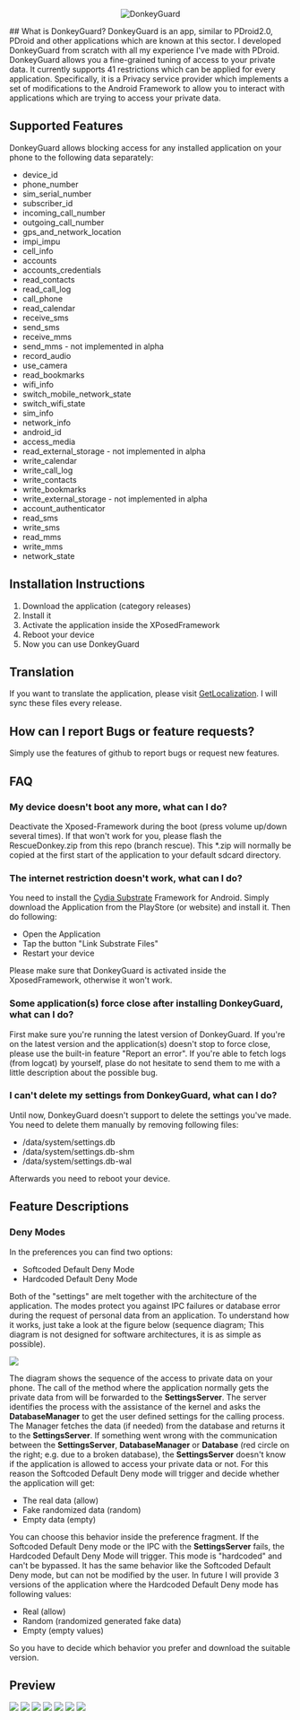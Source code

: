 <p align="center">
  <img src="http://www.bilderload.com/daten/senzatitolo2rdyP6NH9.jpg" alt="DonkeyGuard"/>
</p>
## What is DonkeyGuard?
DonkeyGuard is an app, similar to PDroid2.0, PDroid and other applications which are known at this sector. I developed DonkeyGuard from scratch with all my experience I've made with PDroid. DonkeyGuard allows you a fine-grained tuning of access to your private data. It currently supports 41 restrictions which can be applied for every application. Specifically, it is a Privacy service provider which implements a set of modifications to the Android Framework to allow you to interact with applications which are trying to access your private data.

## Supported Features
DonkeyGuard allows blocking access for any installed application on your phone to the following data separately:
* device_id
* phone_number
* sim_serial_number
* subscriber_id
* incoming_call_number
* outgoing_call_number
* gps_and_network_location
* impi_impu
* cell_info
* accounts
* accounts_credentials
* read_contacts
* read_call_log
* call_phone
* read_calendar
* receive_sms
* send_sms
* receive_mms
* send_mms - not implemented in alpha
* record_audio
* use_camera
* read_bookmarks
* wifi_info
* switch_mobile_network_state
* switch_wifi_state
* sim_info
* network_info
* android_id
* access_media
* read_external_storage - not implemented in alpha
* write_calendar
* write_call_log
* write_contacts
* write_bookmarks
* write_external_storage - not implemented in alpha
* account_authenticator
* read_sms
* write_sms
* read_mms
* write_mms
* network_state

## Installation Instructions
1. Download the application (category releases)
2. Install it
3. Activate the application inside the XPosedFramework
4. Reboot your device
5. Now you can use DonkeyGuard

## Translation
If you want to translate the application, please visit [GetLocalization](http://www.getlocalization.com/DonkeyGuard/). I will sync these files every release.

## How can I report Bugs or feature requests?
Simply use the features of github to report bugs or request new features.

## FAQ
### My device doesn't boot any more, what can I do?
Deactivate the Xposed-Framework during the boot (press volume up/down several times). If that won't work for you, please flash the RescueDonkey.zip from this repo (branch rescue). This *.zip will normally be copied at the first start of the application to your default sdcard directory.

### The internet restriction doesn't work, what can I do?
You need to install the [Cydia Substrate](http://www.cydiasubstrate.com) Framework for Android. Simply download the Application from the PlayStore (or website) and install it. Then do following:

* Open the Application
* Tap the button "Link Substrate Files"
* Restart your device

Please make sure that DonkeyGuard is activated inside the XposedFramework, otherwise it won't work.

### Some application(s) force close after installing DonkeyGuard, what can I do?
First make sure you're running the latest version of DonkeyGuard. If you're on the latest version and the application(s) doesn't stop to force close, please use the built-in feature "Report an error". If you're able to fetch logs (from logcat) by yourself, plase do not hesitate to send them to me with a little description about the possible bug.

### I can't delete my settings from DonkeyGuard, what can I do?
Until now, DonkeyGuard doesn't support to delete the settings you've made. You need to delete them manually by removing following files:

* /data/system/settings.db
* /data/system/settings.db-shm
* /data/system/settings.db-wal

Afterwards you need to reboot your device.

## Feature Descriptions
### Deny Modes
In the preferences you can find two options: 
* Softcoded Default Deny Mode
* Hardcoded Default Deny Mode

Both of the "settings" are melt together with the architecture of the application. The modes protect you against IPC failures or database error during the request of personal data from an application. To understand how it works, just take a look at the figure below (sequence diagram; This diagram is not designed for software architectures, it is as simple as possible).

![](http://www.bilderload.com/bild/349154/denymoderedcircleAJ3VY.png)

The diagram shows the sequence of the access to private data on your phone. The call of the method where the application normally gets the private data from will be forwarded to the **SettingsServer**. The server identifies the process with the assistance of the kernel and asks the **DatabaseManager** to get the user defined settings for the calling process. The Manager fetches the data (if needed) from the database and returns it to the **SettingsServer**. If something went wrong with the communication between the **SettingsServer**, **DatabaseManager** or **Database** (red circle on the right; e.g. due to a broken database), the **SettingsServer** doesn't know if the application is allowed to access your private data or not. For this reason the Softcoded Default Deny mode will trigger and decide whether the application will get:

* The real data (allow)
* Fake randomized data (random)
* Empty data (empty)

You can choose this behavior inside the preference fragment. If the Softcoded Default Deny mode or the IPC with the **SettingsServer** fails, the Hardcoded Default Deny Mode will trigger. This mode is "hardcoded" and can't be bypassed. It has the same behavior like the Softcoded Default Deny mode, but can not be modified by the user. In future I will provide 3 versions of the application where the Hardcoded Default Deny mode has following values:

* Real (allow)
* Random (randomized generated fake data)
* Empty (empty values)

So you have to decide which behavior you prefer and download the suitable version.

## Preview
![](http://www.bilderload.com/bild/348344/screenshot20140729093144UO8BJ.png)
![](http://www.bilderload.com/bild/348345/screenshot20140729093210D9G30.png)  ![](http://www.bilderload.com/bild/348346/screenshot20140729093216GY28T.png)  ![](http://www.bilderload.com/bild/348347/screenshot201407290932276TD10.png)   ![](http://www.bilderload.com/bild/348348/screenshot20140729093258VVWU5.png)  ![](http://www.bilderload.com/bild/348349/screenshot20140729093310VT431.png)  ![](http://www.bilderload.com/bild/348350/screenshot201407290933225VFFJ.png) 


